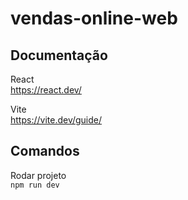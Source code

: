 # vendas-online-web

## Documentação

React  
https://react.dev/

Vite  
https://vite.dev/guide/

## Comandos

Rodar projeto  
`npm run dev`
